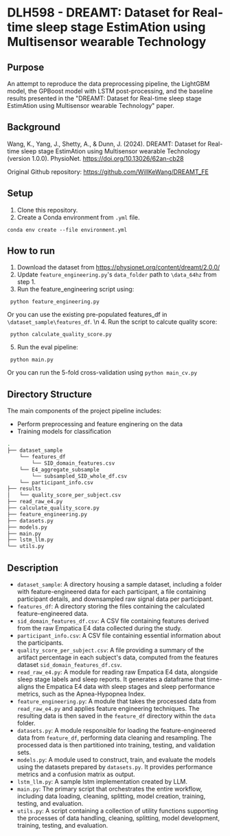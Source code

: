# DLH598 - DREAMT: Dataset for Real-time sleep stage EstimAtion using Multisensor wearable Technology

## Purpose

An attempt to reproduce the data preprocessing pipeline, the LightGBM model, the GPBoost model with LSTM post-processing, and the baseline results presented in the "DREAMT: Dataset for Real-time sleep stage EstimAtion using Multisensor wearable Technology" paper.

## Background

Wang, K., Yang, J., Shetty, A., & Dunn, J. (2024). DREAMT: Dataset for Real-time sleep stage EstimAtion using Multisensor wearable Technology (version 1.0.0). PhysioNet. https://doi.org/10.13026/62an-cb28

Original Github repository: https://github.com/WillKeWang/DREAMT_FE

## Setup

1. Clone this repository.
2. Create a Conda environment from `.yml` file.
```
conda env create --file environment.yml
```

## How to run
1. Download the dataset from https://physionet.org/content/dreamt/2.0.0/
2. Update `feature_engineering.py`'s `data_folder` path to `\data_64hz` from step 1.
3. Run the feature_engineering script using:
```
 python feature_engineering.py
```
Or you can use the existing pre-populated features_df in `\dataset_sample\features_df`. \n
4. Run the script to calcute quality score:
```
 python calculate_quality_score.py
```
5. Run the eval pipeline:
```
 python main.py
```
Or you can run the 5-fold cross-validation using `python main_cv.py`

## Directory Structure

The main components of the project pipeline includes: 
* Perform preprocessing and feature enginering on the data
* Training models for classification

```bash
.
├── dataset_sample
    └── features_df
        └── SID_domain_features.csv
    └── E4_aggregate_subsample
        └── subsampled_SID_whole_df.csv
    └── participant_info.csv
├── results
│   └── quality_score_per_subject.csv
├── read_raw_e4.py
├── calculate_quality_score.py
├── feature_engineering.py
├── datasets.py
├── models.py
├── main.py
├── lstm_llm.py
└── utils.py

```

## Description

*   `dataset_sample`: A directory housing a sample dataset, including a folder with feature-engineered data for each participant, a file containing participant details, and downsampled raw signal data per participant.
*   `features_df`: A directory storing the files containing the calculated feature-engineered data.
*   `sid_domain_features_df.csv`: A CSV file containing features derived from the raw Empatica E4 data collected during the study.
*   `participant_info.csv`: A CSV file containing essential information about the participants.
*   `quality_score_per_subject.csv`: A file providing a summary of the artifact percentage in each subject's data, computed from the features dataset `sid_domain_features_df.csv`.
*   `read_raw_e4.py`: A module for reading raw Empatica E4 data, alongside sleep stage labels and sleep reports. It generates a dataframe that time-aligns the Empatica E4 data with sleep stages and sleep performance metrics, such as the Apnea-Hypopnea Index.
*   `feature_engineering.py`: A module that takes the processed data from `read_raw_e4.py` and applies feature engineering techniques. The resulting data is then saved in the `feature_df` directory within the `data` folder.
*   `datasets.py`: A module responsible for loading the feature-engineered data from `feature_df`, performing data cleaning and resampling. The processed data is then partitioned into training, testing, and validation sets.
*   `models.py`: A module used to construct, train, and evaluate the models using the datasets prepared by `datasets.py`. It provides performance metrics and a confusion matrix as output.
*   `lstm_llm.py`: A sample lstm implementation created by LLM.
*   `main.py`: The primary script that orchestrates the entire workflow, including data loading, cleaning, splitting, model creation, training, testing, and evaluation.
*   `utils.py`: A script containing a collection of utility functions supporting the processes of data handling, cleaning, splitting, model development, training, testing, and evaluation.